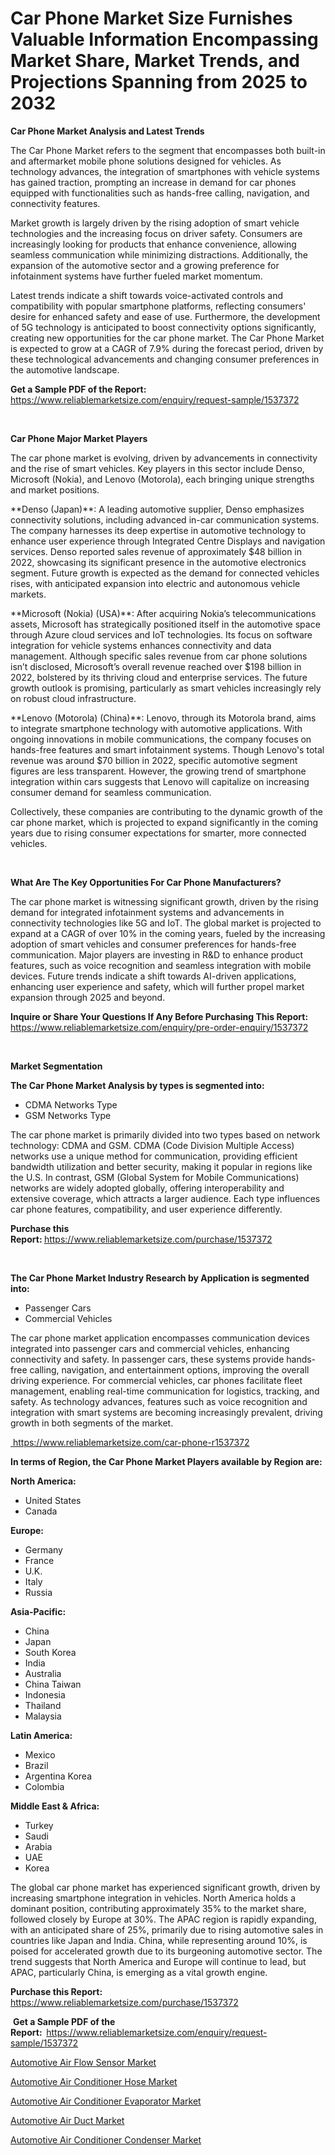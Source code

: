 <p><h1>Car Phone Market Size Furnishes Valuable Information Encompassing Market Share, Market Trends, and Projections Spanning from 2025 to 2032</h1></p><p><strong>Car Phone Market Analysis and Latest Trends</strong></p>
<p><p>The Car Phone Market refers to the segment that encompasses both built-in and aftermarket mobile phone solutions designed for vehicles. As technology advances, the integration of smartphones with vehicle systems has gained traction, prompting an increase in demand for car phones equipped with functionalities such as hands-free calling, navigation, and connectivity features.</p><p>Market growth is largely driven by the rising adoption of smart vehicle technologies and the increasing focus on driver safety. Consumers are increasingly looking for products that enhance convenience, allowing seamless communication while minimizing distractions. Additionally, the expansion of the automotive sector and a growing preference for infotainment systems have further fueled market momentum.</p><p>Latest trends indicate a shift towards voice-activated controls and compatibility with popular smartphone platforms, reflecting consumers' desire for enhanced safety and ease of use. Furthermore, the development of 5G technology is anticipated to boost connectivity options significantly, creating new opportunities for the car phone market. The Car Phone Market is expected to grow at a CAGR of 7.9% during the forecast period, driven by these technological advancements and changing consumer preferences in the automotive landscape.</p></p>
<p><strong>Get a Sample PDF of the Report:&nbsp;</strong> <a href="https://www.reliablemarketsize.com/enquiry/request-sample/1537372?utm_campaign=2041&utm_medium=2&utm_source=Github&utm_content=ia&utm_term=30032025&utm_id=car-phone">https://www.reliablemarketsize.com/enquiry/request-sample/1537372</a></p>
<p>&nbsp;</p>
<p><strong>Car Phone Major Market Players</strong></p>
<p><p>The car phone market is evolving, driven by advancements in connectivity and the rise of smart vehicles. Key players in this sector include Denso, Microsoft (Nokia), and Lenovo (Motorola), each bringing unique strengths and market positions.</p><p>**Denso (Japan)**: A leading automotive supplier, Denso emphasizes connectivity solutions, including advanced in-car communication systems. The company harnesses its deep expertise in automotive technology to enhance user experience through Integrated Centre Displays and navigation services. Denso reported sales revenue of approximately $48 billion in 2022, showcasing its significant presence in the automotive electronics segment. Future growth is expected as the demand for connected vehicles rises, with anticipated expansion into electric and autonomous vehicle markets.</p><p>**Microsoft (Nokia) (USA)**: After acquiring Nokia’s telecommunications assets, Microsoft has strategically positioned itself in the automotive space through Azure cloud services and IoT technologies. Its focus on software integration for vehicle systems enhances connectivity and data management. Although specific sales revenue from car phone solutions isn’t disclosed, Microsoft’s overall revenue reached over $198 billion in 2022, bolstered by its thriving cloud and enterprise services. The future growth outlook is promising, particularly as smart vehicles increasingly rely on robust cloud infrastructure.</p><p>**Lenovo (Motorola) (China)**: Lenovo, through its Motorola brand, aims to integrate smartphone technology with automotive applications. With ongoing innovations in mobile communications, the company focuses on hands-free features and smart infotainment systems. Though Lenovo's total revenue was around $70 billion in 2022, specific automotive segment figures are less transparent. However, the growing trend of smartphone integration within cars suggests that Lenovo will capitalize on increasing consumer demand for seamless communication.</p><p>Collectively, these companies are contributing to the dynamic growth of the car phone market, which is projected to expand significantly in the coming years due to rising consumer expectations for smarter, more connected vehicles.</p></p>
<p>&nbsp;</p>
<p><strong>What Are The Key Opportunities For Car Phone Manufacturers?</strong></p>
<p><p>The car phone market is witnessing significant growth, driven by the rising demand for integrated infotainment systems and advancements in connectivity technologies like 5G and IoT. The global market is projected to expand at a CAGR of over 10% in the coming years, fueled by the increasing adoption of smart vehicles and consumer preferences for hands-free communication. Major players are investing in R&D to enhance product features, such as voice recognition and seamless integration with mobile devices. Future trends indicate a shift towards AI-driven applications, enhancing user experience and safety, which will further propel market expansion through 2025 and beyond.</p></p>
<p><strong>Inquire or Share Your Questions If Any Before Purchasing This Report:</strong> <a href="https://www.reliablemarketsize.com/enquiry/pre-order-enquiry/1537372?utm_campaign=2041&utm_medium=2&utm_source=Github&utm_content=ia&utm_term=30032025&utm_id=car-phone">https://www.reliablemarketsize.com/enquiry/pre-order-enquiry/1537372</a></p>
<p>&nbsp;</p>
<p><strong>Market Segmentation</strong></p>
<p><strong>The Car Phone Market Analysis by types is segmented into:</strong></p>
<p><ul><li>CDMA Networks Type</li><li>GSM Networks Type</li></ul></p>
<p><p>The car phone market is primarily divided into two types based on network technology: CDMA and GSM. CDMA (Code Division Multiple Access) networks use a unique method for communication, providing efficient bandwidth utilization and better security, making it popular in regions like the U.S. In contrast, GSM (Global System for Mobile Communications) networks are widely adopted globally, offering interoperability and extensive coverage, which attracts a larger audience. Each type influences car phone features, compatibility, and user experience differently.</p></p>
<p><strong>Purchase this Report:&nbsp;</strong><a href="https://www.reliablemarketsize.com/purchase/1537372?utm_campaign=2041&utm_medium=2&utm_source=Github&utm_content=ia&utm_term=30032025&utm_id=car-phone">https://www.reliablemarketsize.com/purchase/1537372</a></p>
<p>&nbsp;</p>
<p><strong>The Car Phone Market Industry Research by Application is segmented into:</strong></p>
<p><ul><li>Passenger Cars</li><li>Commercial Vehicles</li></ul></p>
<p><p>The car phone market application encompasses communication devices integrated into passenger cars and commercial vehicles, enhancing connectivity and safety. In passenger cars, these systems provide hands-free calling, navigation, and entertainment options, improving the overall driving experience. For commercial vehicles, car phones facilitate fleet management, enabling real-time communication for logistics, tracking, and safety. As technology advances, features such as voice recognition and integration with smart systems are becoming increasingly prevalent, driving growth in both segments of the market.</p></p>
<p><a href="https://www.reliablemarketsize.com/car-phone-r1537372?utm_campaign=2041&utm_medium=2&utm_source=Github&utm_content=ia&utm_term=30032025&utm_id=car-phone">&nbsp;https://www.reliablemarketsize.com/car-phone-r1537372</a></p>
<p><strong>In terms of Region, the Car Phone Market Players available by Region are:</strong></p>
<p>
    <p> <strong> North America: </strong>
        <ul>
            <li>United States</li>
            <li>Canada</li>
        </ul>
        </p> 
    <p> <strong> Europe: </strong>
        <ul>
            <li>Germany</li>
            <li>France</li>
            <li>U.K.</li>
            <li>Italy</li>
            <li>Russia</li>
        </ul>
        </p> 
    <p> <strong> Asia-Pacific: </strong>
        <ul>
            <li>China</li>
            <li>Japan</li>
            <li>South Korea</li>
            <li>India</li>
            <li>Australia</li>
            <li>China Taiwan</li>
            <li>Indonesia</li>
            <li>Thailand</li>
            <li>Malaysia</li>
        </ul>
        </p> 
    <p> <strong> Latin America: </strong>
        <ul>
            <li>Mexico</li>
            <li>Brazil</li>
            <li>Argentina Korea</li>
            <li>Colombia</li>
        </ul>
        </p> 
    <p> <strong> Middle East & Africa: </strong>
        <ul>
            <li>Turkey</li>
            <li>Saudi</li>
            <li>Arabia</li>
            <li>UAE</li>
            <li>Korea</li>
        </ul>
    </p>
    </p>
<p><p>The global car phone market has experienced significant growth, driven by increasing smartphone integration in vehicles. North America holds a dominant position, contributing approximately 35% to the market share, followed closely by Europe at 30%. The APAC region is rapidly expanding, with an anticipated share of 25%, primarily due to rising automotive sales in countries like Japan and India. China, while representing around 10%, is poised for accelerated growth due to its burgeoning automotive sector. The trend suggests that North America and Europe will continue to lead, but APAC, particularly China, is emerging as a vital growth engine.</p></p>
<p><strong>Purchase this Report: </strong><a href="https://www.reliablemarketsize.com/purchase/1537372?utm_campaign=2041&utm_medium=2&utm_source=Github&utm_content=ia&utm_term=30032025&utm_id=car-phone">https://www.reliablemarketsize.com/purchase/1537372</a></p>
<p>&nbsp;<strong>Get a Sample PDF of the Report:&nbsp;&nbsp;</strong><a href="https://www.reliablemarketsize.com/enquiry/request-sample/1537372?utm_campaign=2041&utm_medium=2&utm_source=Github&utm_content=ia&utm_term=30032025&utm_id=car-phone">https://www.reliablemarketsize.com/enquiry/request-sample/1537372</a></p>
<p><strong></strong></p>
<p><p><a href="https://github.com/ifsahvadenah/Market-Research-Report-List-1/blob/main/automotive-air-flow-sensor-market.md?utm_campaign=2041&utm_medium=2&utm_source=Github&utm_content=ia&utm_term=30032025&utm_id=car-phone">Automotive Air Flow Sensor Market</a></p><p><a href="https://github.com/viohlbrenksf/Market-Research-Report-List-1/blob/main/automotive-air-conditioner-hose-market.md?utm_campaign=2041&utm_medium=2&utm_source=Github&utm_content=ia&utm_term=30032025&utm_id=car-phone">Automotive Air Conditioner Hose Market</a></p><p><a href="https://github.com/keehnkaesssi/Market-Research-Report-List-1/blob/main/automotive-air-conditioner-evaporator-market.md?utm_campaign=2041&utm_medium=2&utm_source=Github&utm_content=ia&utm_term=30032025&utm_id=car-phone">Automotive Air Conditioner Evaporator Market</a></p><p><a href="https://github.com/vasosblenksk/Market-Research-Report-List-1/blob/main/automotive-air-duct-market.md?utm_campaign=2041&utm_medium=2&utm_source=Github&utm_content=ia&utm_term=30032025&utm_id=car-phone">Automotive Air Duct Market</a></p><p><a href="https://github.com/landtmman/Market-Research-Report-List-1/blob/main/automotive-air-conditioner-condenser-market.md?utm_campaign=2041&utm_medium=2&utm_source=Github&utm_content=ia&utm_term=30032025&utm_id=car-phone">Automotive Air Conditioner Condenser Market</a></p></p>